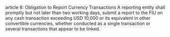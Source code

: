 article 8: Obligation to Report Currency Transactions
A reporting entity shall promptly but not later than two working days, submit a report to the FIU on any cash transaction exceeding USD 10,000 or its equivalent in other convertible currencies, whether conducted as a single transaction or several transactions that appear to be linked.
<ul>
</ul>
